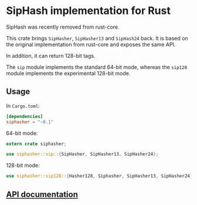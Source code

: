 SipHash implementation for Rust
===============================

SipHash was recently removed from rust-core.

This crate brings `SipHasher`, `SipHasher13` and `SipHash24` back.
It is based on the original implementation from rust-core and exposes the
same API.

In addition, it can return 128-bit tags.

The `sip` module implements the standard 64-bit mode, whereas the `sip128`
module implements the experimental 128-bit mode.

Usage
-----
In `Cargo.toml`:

```toml
[dependencies]
siphasher = "~0.1"
```

64-bit mode:
```rust
extern crate siphasher;

use siphasher::sip::{SipHasher, SipHasher13, SipHasher24};
```

128-bit mode:
```rust
use siphasher::sip128::{Hasher128, Siphasher, SipHasher13, SipHasher24};
```

[API documentation](https://docs.rs/siphasher/)
-----------------------------------------------
